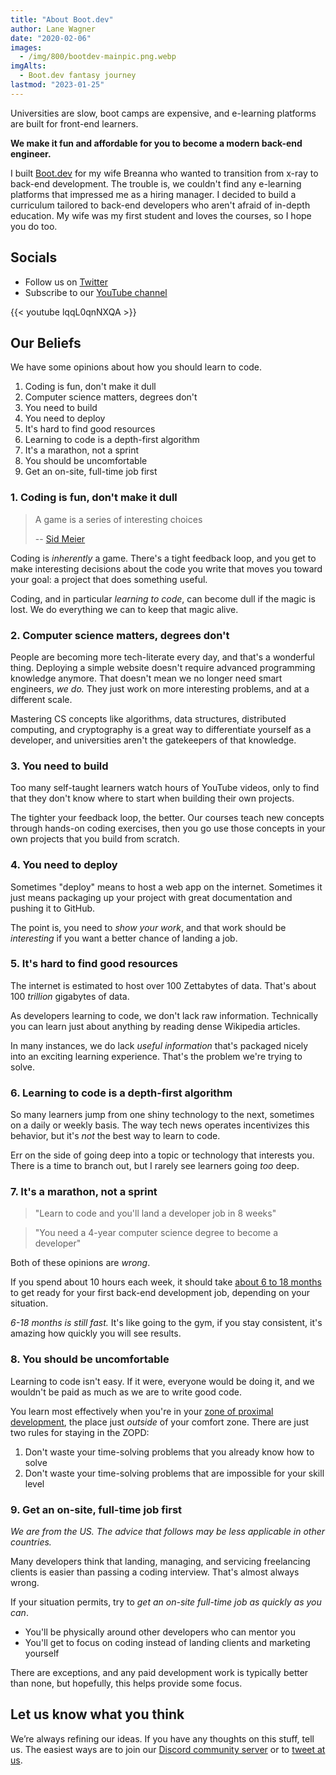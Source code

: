 ```yaml
---
title: "About Boot.dev"
author: Lane Wagner
date: "2020-02-06"
images:
  - /img/800/bootdev-mainpic.png.webp
imgAlts:
  - Boot.dev fantasy journey
lastmod: "2023-01-25"
---
```


Universities are slow, boot camps are expensive, and e-learning platforms are built for front-end learners.

**We make it fun and affordable for you to become a modern back-end engineer.**

I built [Boot.dev](https://boot.dev) for my wife Breanna who wanted to transition from x-ray to back-end development. The trouble is, we couldn't find any e-learning platforms that impressed me as a hiring manager. I decided to build a curriculum tailored to back-end developers who aren't afraid of in-depth education. My wife was my first student and loves the courses, so I hope you do too.

## Socials

* Follow us on [Twitter](https://twitter.com/intent/follow?screen_name=bootdotdev)
* Subscribe to our [YouTube channel](https://www.youtube.com/@bootdotdev?sub_confirmation=1)

{{< youtube lqqL0qnNXQA >}}

## Our Beliefs

We have some opinions about how you should learn to code.

1. Coding is fun, don't make it dull
2. Computer science matters, degrees don't
3. You need to build
4. You need to deploy
5. It's hard to find good resources
6. Learning to code is a depth-first algorithm
7. It's a marathon, not a sprint
8. You should be uncomfortable
9. Get an on-site, full-time job first

### 1. Coding is fun, don't make it dull

> A game is a series of interesting choices
>
> -- [Sid Meier](https://en.wikipedia.org/wiki/Sid_Meier)

Coding is *inherently* a game. There's a tight feedback loop, and you get to make interesting decisions about the code you write that moves you toward your goal: a project that does something useful.

Coding, and in particular *learning to code*, can become dull if the magic is lost. We do everything we can to keep that magic alive.

### 2. Computer science matters, degrees don't

People are becoming more tech-literate every day, and that's a wonderful thing. Deploying a simple website doesn't require advanced programming knowledge anymore. That doesn't mean we no longer need smart engineers, *we do.* They just work on more interesting problems, and at a different scale.

Mastering CS concepts like algorithms, data structures, distributed computing, and cryptography is a great way to differentiate yourself as a developer, and universities aren't the gatekeepers of that knowledge.

### 3. You need to build

Too many self-taught learners watch hours of YouTube videos, only to find that they don't know where to start when building their own projects.

The tighter your feedback loop, the better. Our courses teach new concepts through hands-on coding exercises, then you go use those concepts in your own projects that you build from scratch.

### 4. You need to deploy

Sometimes "deploy" means to host a web app on the internet. Sometimes it just means packaging up your project with great documentation and pushing it to GitHub.

The point is, you need to *show your work*, and that work should be *interesting* if you want a better chance of landing a job.

### 5. It's hard to find good resources

The internet is estimated to host over 100 Zettabytes of data. That's about 100 *trillion* gigabytes of data.

As developers learning to code, we don't lack raw information. Technically you can learn just about anything by reading dense Wikipedia articles.

In many instances, we do lack *useful information* that's packaged nicely into an exciting learning experience. That's the problem we're trying to solve.

### 6. Learning to code is a depth-first algorithm

So many learners jump from one shiny technology to the next, sometimes on a daily or weekly basis. The way tech news operates incentivizes this behavior, but it's *not* the best way to learn to code.

Err on the side of going deep into a topic or technology that interests you. There is a time to branch out, but I rarely see learners going *too* deep.

### 7. It's a marathon, not a sprint

> "Learn to code and you'll land a developer job in 8 weeks"

> "You need a 4-year computer science degree to become a developer"

Both of these opinions are *wrong*.

If you spend about 10 hours each week, it should take [about 6 to 18 months](/backend/how-long-to-become-backend-dev/) to get ready for your first back-end development job, depending on your situation.

*6-18 months is still fast.* It's like going to the gym, if you stay consistent, it's amazing how quickly you will see results.

### 8. You should be uncomfortable

Learning to code isn't easy. If it were, everyone would be doing it, and we wouldn't be paid as much as we are to write good code.

You learn most effectively when you're in your [zone of proximal development](https://en.wikipedia.org/wiki/Zone_of_proximal_development), the place just *outside* of your comfort zone. There are just two rules for staying in the ZOPD:

1. Don't waste your time-solving problems that you already know how to solve
2. Don't waste your time-solving problems that are impossible for your skill level

### 9. Get an on-site, full-time job first

*We are from the US. The advice that follows may be less applicable in other countries.*

Many developers think that landing, managing, and servicing freelancing clients is easier than passing a coding interview. That's almost always wrong.

If your situation permits, try to *get an on-site full-time job as quickly as you can*.

* You'll be physically around other developers who can mentor you
* You'll get to focus on coding instead of landing clients and marketing yourself

There are exceptions, and any paid development work is typically better than none, but hopefully, this helps provide some focus.

## Let us know what you think

We’re always refining our ideas. If you have any thoughts on this stuff, tell us. The easiest ways are to join our [Discord community server](https://discord.gg/EEkFwbv) or to [tweet at us](https://twitter.com/bootdotdev).

